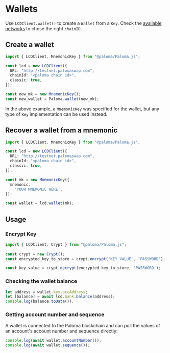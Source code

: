 # Wallets

Use `LCDClient.wallet()` to create a `Wallet` from a `Key`. Check the [available networks](../../../resources/networks.md) to chose the right `chainID`.

## Create a wallet

```ts
import { LCDClient, MnemonicKey } from "@paloma/Paloma.js";

const lcd = new LCDClient({
  URL: "http://testnet.palomaswap.com",
  chainId: "<paloma chain id>",
  classic: true,
});

const new_mk = new MnemonicKey();
const new_wallet = Paloma.wallet(new_mk);
```

In the above example, a `MnemonicKey` was specified for the wallet, but any type of `Key` implementation can be used instead. 

## Recover a wallet from a mnemonic
```ts
import { LCDClient, MnemonicKey } from "@paloma/Paloma.js";

const lcd = new LCDClient({
  URL: "http://testnet.palomaswap.com",
  chainId: "<paloma chain id>",
  classic: true,
});

const mk = new MnemonicKey({
  mnemonic:
    'YOUR MNEMONIC HERE',
});

const wallet = lcd.wallet(mk);
```

## Usage

### Encrypt Key

```ts
import { LCDClient, Crypt } from "@paloma/Paloma.js";
  
const crypt = new Crypt();
const encrypted_key_to_store = crypt.encrypt('KEY_VALUE', 'PASSWORD');

const key_value = crypt.decrypt(encrypted_key_to_store, 'PASSWORD');

```

### Checking the wallet balance

```ts
let address = wallet.key.accAddress;
let [balance] = await lcd.bank.balance(address);
console.log(balance.toData());
```

### Getting account number and sequence

A wallet is connected to the Paloma blockchain and can poll the values of an account's account number and sequence directly:

```ts
console.log(await wallet.accountNumber());
console.log(await wallet.sequence());
```
